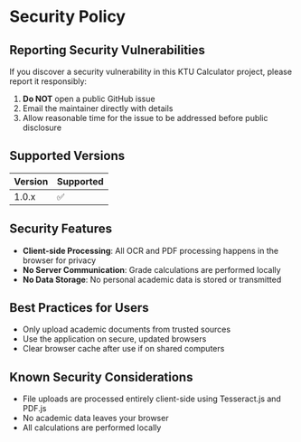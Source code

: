 # Security Policy

## Reporting Security Vulnerabilities

If you discover a security vulnerability in this KTU Calculator project, please report it responsibly:

1. **Do NOT** open a public GitHub issue
2. Email the maintainer directly with details
3. Allow reasonable time for the issue to be addressed before public disclosure

## Supported Versions

| Version | Supported          |
| ------- | ------------------ |
| 1.0.x   | :white_check_mark: |

## Security Features

- **Client-side Processing**: All OCR and PDF processing happens in the browser for privacy
- **No Server Communication**: Grade calculations are performed locally
- **No Data Storage**: No personal academic data is stored or transmitted

## Best Practices for Users

- Only upload academic documents from trusted sources
- Use the application on secure, updated browsers
- Clear browser cache after use if on shared computers

## Known Security Considerations

- File uploads are processed entirely client-side using Tesseract.js and PDF.js
- No academic data leaves your browser
- All calculations are performed locally
